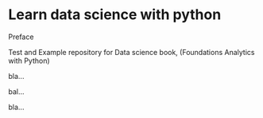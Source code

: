 # Learn data science with python 

Preface 

Test and Example repository for Data science book, \(Foundations Analytics with Python\)

bla...

bal...

bla...






